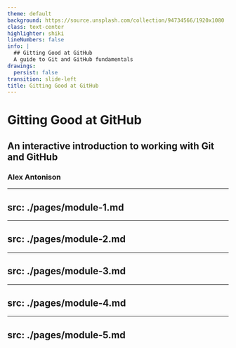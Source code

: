 ```yaml
---
theme: default
background: https://source.unsplash.com/collection/94734566/1920x1080
class: text-center
highlighter: shiki
lineNumbers: false
info: |
  ## Gitting Good at GitHub
  A guide to Git and GitHub fundamentals
drawings:
  persist: false
transition: slide-left
title: Gitting Good at GitHub
---
```


# Gitting Good at GitHub

## An interactive introduction to working with Git and GitHub

### Alex Antonison

---
src: ./pages/module-1.md
---

---
src: ./pages/module-2.md
---

---
src: ./pages/module-3.md
---

---
src: ./pages/module-4.md
---

---
src: ./pages/module-5.md
---
